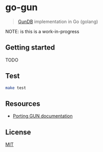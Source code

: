 # go-gun

> [GunDB](https://github.com/amark/gun) implementation in Go (golang)

NOTE: is this is a work-in-progress

## Getting started

TODO

## Test

```bash
make test
```

## Resources

- [Porting GUN documentation](https://gun.eco/docs/Porting-GUN)

## License

[MIT](LICENSE)

